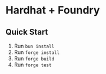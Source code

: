 # Hardhat + Foundry

## Quick Start

1. Run `bun install`
2. Run `forge install`
3. Run `forge build`
4. Run `forge test`
